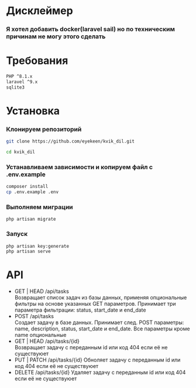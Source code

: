 # Дисклеймер
### Я хотел добавить docker(laravel sail) но по техническим причинам не могу этого сделать

# Требования
```bash
PHP ^8.1.x
laravel ^9.x
sqlite3
```
# Установка
### Клонируем репозиторий
```bash
git clone https://github.com/eyekeen/kvik_dil.git

cd kvik_dil
```
### Устанавливаем зависимости и копируем файл с .env.example
```bash
composer install
cp .env.example .env
```
### Выполняем миграции
```
php artisan migrate
```
### Запуск 
```bash
php artisan key:generate
php artisan serve
```

# API

- GET | HEAD /api/tasks<br>
Возвращает список задач из базы данных, применяя опциональные фильтры на основе указанных GET параметров. Принимает три параметра фильтрации: status, start_date и end_date
- POST /api/tasks<br>
Создает задачу в базе данных. Принимает след. POST параметры: name, description, status, start_date и end_date. Все параметры кроме name опциональные
- GET | HEAD /api/tasks/{id}<br>
Возвращает задачу с переданным id или код 404 если её не существуюет
- PUT | PATCH /api/tasks/{id}
Обноляет задачу с переданным id или код 404 если её не существуюет
- DELETE /api/tasks/{id}
Удаляет задачу с переданным id или код 404 если её не существуюет

